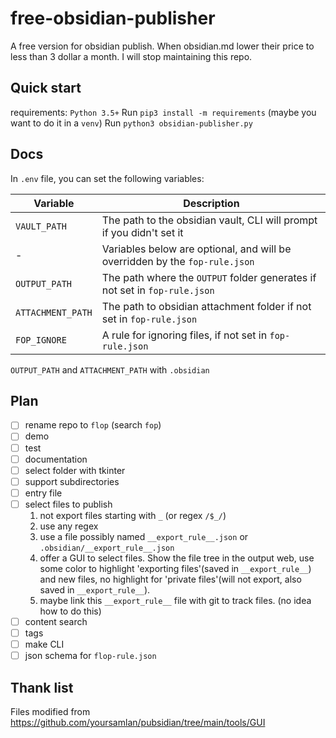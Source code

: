 # free-obsidian-publisher

A free version for obsidian publish. When obsidian.md lower their price to less than 3 dollar a month. I will stop maintaining this repo.

## Quick start

requirements: `Python 3.5+`
Run `pip3 install -m requirements` (maybe you want to do it in a `venv`)
Run `python3 obsidian-publisher.py`

## Docs

In `.env` file, you can set the following variables:

| Variable          | Description                                                                 |
| ----------------- | --------------------------------------------------------------------------- |
| `VAULT_PATH`      | The path to the obsidian vault, CLI will prompt if you didn't set it        |
| -                 | Variables below are optional, and will be overridden by the `fop-rule.json` |
| `OUTPUT_PATH`     | The path where the `OUTPUT` folder generates if not set in `fop-rule.json`  |
| `ATTACHMENT_PATH` | The path to obsidian attachment folder if not set in `fop-rule.json`        |
| `FOP_IGNORE`      | A rule for ignoring files, if not set in `fop-rule.json`                    |

`OUTPUT_PATH` and `ATTACHMENT_PATH` with `.obsidian`

## Plan

- [ ] rename repo to `flop` (search `fop`)
- [ ] demo
- [ ] test
- [ ] documentation
- [ ] select folder with tkinter
- [ ] support subdirectories
- [ ] entry file
- [ ] select files to publish
  1. not export files starting with `_` (or regex `/$_/`)
  2. use any regex
  3. use a file possibly named `__export_rule__.json` or `.obsidian/__export_rule__.json`
  4. offer a GUI to select files. Show the file tree in the output web, use some color to highlight 'exporting files'(saved in `__export_rule__`) and new files, no highlight for 'private files'(will not export, also saved in `__export_rule__`).
  5. maybe link this `__export_rule__` file with git to track files. (no idea how to do this)
- [ ] content search
- [ ] tags
- [ ] make CLI
- [ ] json schema for `flop-rule.json`

## Thank list

Files modified from https://github.com/yoursamlan/pubsidian/tree/main/tools/GUI
